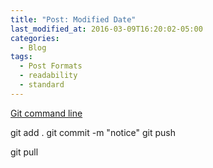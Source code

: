 ```yaml
---
title: "Post: Modified Date"
last_modified_at: 2016-03-09T16:20:02-05:00
categories:
  - Blog
tags:
  - Post Formats
  - readability
  - standard
---
```


[Git command line](https://www.geeksforgeeks.org/git-cheat-sheet/)

git add .
git commit -m "notice"
git push

git pull

